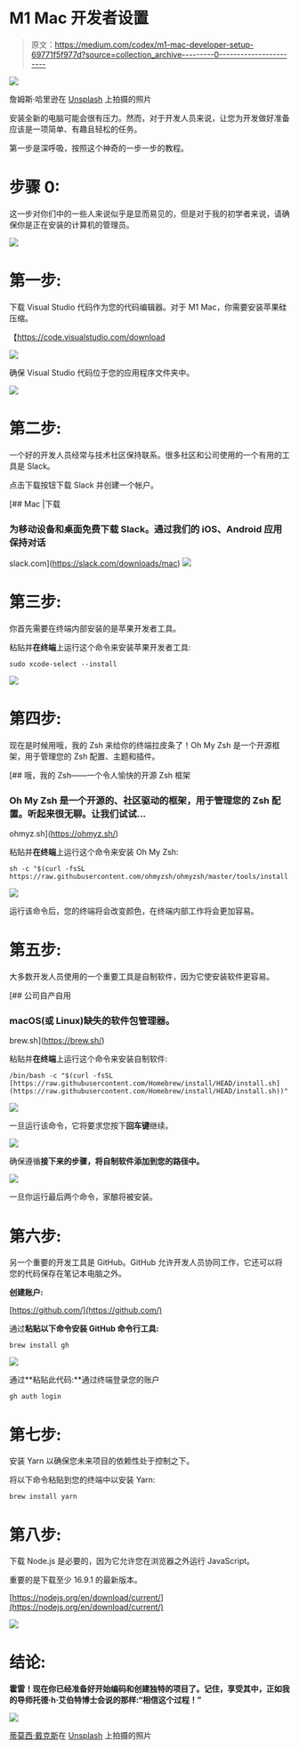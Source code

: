 # M1 Mac 开发者设置

> 原文：<https://medium.com/codex/m1-mac-developer-setup-69771f5f977d?source=collection_archive---------0----------------------->

![](img/7d7fa16d62d2b8605bc2dd88745cd238.png)

詹姆斯·哈里逊在 [Unsplash](https://unsplash.com?utm_source=medium&utm_medium=referral) 上拍摄的照片

安装全新的电脑可能会很有压力。然而，对于开发人员来说，让您为开发做好准备应该是一项简单、有趣且轻松的任务。

第一步是深呼吸，按照这个神奇的一步一步的教程。

# 步骤 0:

这一步对你们中的一些人来说似乎是显而易见的，但是对于我的初学者来说，请确保你是正在安装的计算机的管理员。

![](img/09bb5fd3bc25172327ccf4fac901d4a1.png)

# 第一步:

下载 Visual Studio 代码作为您的代码编辑器。对于 M1 Mac，你需要安装苹果硅压缩。

【https://code.visualstudio.com/download 

![](img/4b3e2e2679375d2634f466975b6a1268.png)

确保 Visual Studio 代码位于您的应用程序文件夹中。

![](img/66efbbf1a537063d0fd760d9c3d2dfab.png)

# 第二步:

一个好的开发人员经常与技术社区保持联系。很多社区和公司使用的一个有用的工具是 Slack。

点击下载按钮下载 Slack 并创建一个帐户。

[](https://slack.com/downloads/mac) [## Mac |下载

### 为移动设备和桌面免费下载 Slack。通过我们的 iOS、Android 应用保持对话

slack.com](https://slack.com/downloads/mac) ![](img/3c3e5e132cd6e635bd884be331ad75d3.png)

# 第三步:

你首先需要在终端内部安装的是苹果开发者工具。

粘贴并**在终端**上运行这个命令来安装苹果开发者工具:

```
sudo xcode-select --install
```

![](img/348c8ca91270a8ee51399a74c4169930.png)

# 第四步:

现在是时候用哦，我的 Zsh 来给你的终端拉皮条了！Oh My Zsh 是一个开源框架，用于管理您的 Zsh 配置、主题和插件。

[](https://ohmyz.sh/) [## 哦，我的 Zsh——一个令人愉快的开源 Zsh 框架

### Oh My Zsh 是一个开源的、社区驱动的框架，用于管理您的 Zsh 配置。听起来很无聊。让我们试试…

ohmyz.sh](https://ohmyz.sh/) 

粘贴并**在终端**上运行这个命令来安装 Oh My Zsh:

```
sh -c "$(curl -fsSL https://raw.githubusercontent.com/ohmyzsh/ohmyzsh/master/tools/install.sh)"
```

![](img/877cc216f7fa87623241d75f6356ca97.png)

运行该命令后，您的终端将会改变颜色，在终端内部工作将会更加容易。

# 第五步:

大多数开发人员使用的一个重要工具是自制软件，因为它使安装软件更容易。

[](https://brew.sh/) [## 公司自产自用

### macOS(或 Linux)缺失的软件包管理器。

brew.sh](https://brew.sh/) 

粘贴并**在终端**上运行这个命令来安装自制软件:

```
/bin/bash -c "$(curl -fsSL [https://raw.githubusercontent.com/Homebrew/install/HEAD/install.sh](https://raw.githubusercontent.com/Homebrew/install/HEAD/install.sh))"
```

![](img/6d08181c6cfb443d90e84faf4ee27a93.png)

一旦运行该命令，它将要求您按下**回车键**继续。

![](img/5ec2974203cd7467a708bdf464c8ceea.png)

确保遵循**接下来的步骤，**将自制软件添加到您的**路径中。**

![](img/d20758e5f06c23dbd6a75b4f79e3ac8b.png)

一旦你运行最后两个命令，家酿将被安装。

# 第六步:

另一个重要的开发工具是 GitHub。GitHub 允许开发人员协同工作，它还可以将您的代码保存在笔记本电脑之外。

**创建账户:**

[https://github.com/](https://github.com/)

通过**粘贴以下命令安装 GitHub 命令行工具:**

```
brew install gh
```

![](img/17e416664a05c78e578c79d1f59c2c85.png)

通过**粘贴此代码:**通过终端登录您的账户

```
gh auth login
```

# 第七步:

安装 Yarn 以确保您未来项目的依赖性处于控制之下。

将以下命令粘贴到您的终端中以安装 Yarn:

```
brew install yarn
```

# 第八步:

下载 Node.js 是必要的，因为它允许您在浏览器之外运行 JavaScript。

重要的是下载至少 16.9.1 的最新版本。

[https://nodejs.org/en/download/current/](https://nodejs.org/en/download/current/)

![](img/382c53330b7e83db7c3ba0ce5de96b79.png)

# 结论:

**霍雷！现在你已经准备好开始编码和创建独特的项目了。记住，享受其中，正如我的导师托德·h·艾伯特博士会说的那样:“相信这个过程！”**

![](img/6e62daabe45083b944da5e871b27be65.png)

[蒂莫西·戴克斯](https://unsplash.com/@timothycdykes?utm_source=medium&utm_medium=referral)在 [Unsplash](https://unsplash.com?utm_source=medium&utm_medium=referral) 上拍摄的照片